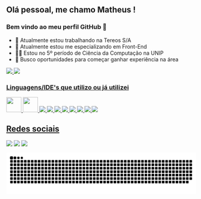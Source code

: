 ## Olá pessoal, me chamo Matheus ! 
### Bem vindo ao meu perfil GitHub 👋

- 🔭 Atualmente estou trabalhando na Tereos S/A
- 🌱 Atualmente estou me especializando em Front-End
- 👨‍🎓 Estou no 5º período de Ciência da Computação na UNIP
- 🏢 Busco oportunidades para começar ganhar experiência na área

<div>
<a href="https://github.com/matheuscsant">
<img height="180em" src="https://github-readme-stats.vercel.app/api/top-langs/?username=matheuscsant&layout=compact&langs_count=7&theme=dark"/>
<img height="180em" src="https://github-readme-stats.vercel.app/api?username=matheuscsant&show_icons=true&theme=dark&include_all_commits=true&count_private=true"/>
</div>

### Linguagens/IDE's que utilizo ou já utilizei

<img src="https://cdn.jsdelivr.net/gh/devicons/devicon/icons/html5/html5-original.svg" width="40" height="40" /> <img src="https://cdn.jsdelivr.net/gh/devicons/devicon/icons/css3/css3-original.svg" width="40" height="40" /> <img src="https://cdn.jsdelivr.net/gh/devicons/devicon/icons/bootstrap/bootstrap-original.svg" width="40" heigh="40" /> <img src="https://cdn.jsdelivr.net/gh/devicons/devicon/icons/git/git-original.svg" width="40" heigh="40" /> <img src="https://cdn.jsdelivr.net/gh/devicons/devicon/icons/python/python-original.svg" width="40" heigh="40" /> <img src="https://cdn.jsdelivr.net/gh/devicons/devicon/icons/java/java-original.svg" width="40" heigh="40" /> <img src="https://cdn.jsdelivr.net/gh/devicons/devicon/icons/mysql/mysql-original.svg" width="40" heigh="40" /> <img src="https://cdn.jsdelivr.net/gh/devicons/devicon/icons/microsoftsqlserver/microsoftsqlserver-plain.svg" width="40" heigh="40"/> <img src="https://cdn.jsdelivr.net/gh/devicons/devicon/icons/unity/unity-original.svg" width="40" heigh="40"/> <img src="https://cdn.jsdelivr.net/gh/devicons/devicon/icons/visualstudio/visualstudio-plain.svg" width="40" heigh="40" />


## Redes sociais
<div>
<a href="https://instagram.com/mathc.sant" target="_blank"><img src="https://img.shields.io/badge/-Instagram-%23E4405F?style=for-the-badge&logo=instagram&logoColor=white" target="_blank"></a>
<a href = "mailto:matheus.csant1@gmai.com"><img src="https://img.shields.io/badge/Gmail-D14836?style=for-the-badge&logo=gmail&logoColor=white" target="_blank"></a>
<a href="https://www.linkedin.com/in/matheuscampanhola" target="_blank"><img src="https://img.shields.io/badge/-LinkedIn-%230077B5?style=for-the-badge&logo=linkedin&logoColor=white" target="_blank"></a>   
</div>
  
 ![Snake animation](https://github.com/matheuscsant/matheuscsant/blob/output/github-contribution-grid-snake.svg)
